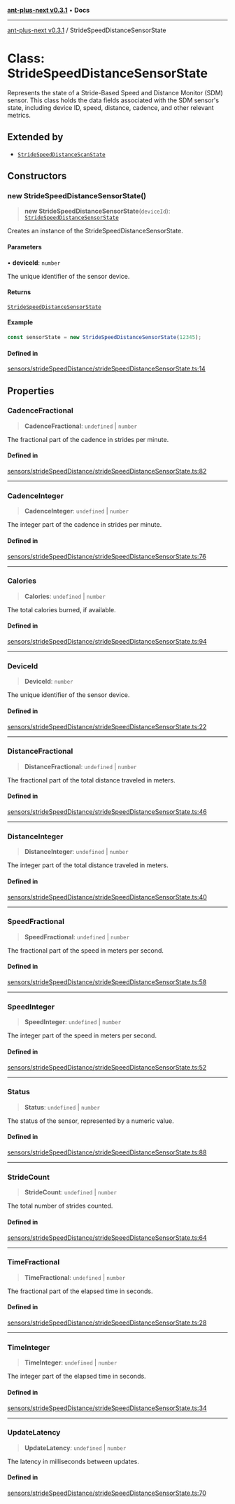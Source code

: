 [**ant-plus-next v0.3.1**](../README.md) • **Docs**

***

[ant-plus-next v0.3.1](../README.md) / StrideSpeedDistanceSensorState

# Class: StrideSpeedDistanceSensorState

Represents the state of a Stride-Based Speed and Distance Monitor (SDM) sensor.
This class holds the data fields associated with the SDM sensor's state, including device ID,
speed, distance, cadence, and other relevant metrics.

## Extended by

- [`StrideSpeedDistanceScanState`](StrideSpeedDistanceScanState.md)

## Constructors

### new StrideSpeedDistanceSensorState()

> **new StrideSpeedDistanceSensorState**(`deviceId`): [`StrideSpeedDistanceSensorState`](StrideSpeedDistanceSensorState.md)

Creates an instance of the StrideSpeedDistanceSensorState.

#### Parameters

• **deviceId**: `number`

The unique identifier of the sensor device.

#### Returns

[`StrideSpeedDistanceSensorState`](StrideSpeedDistanceSensorState.md)

#### Example

```ts
const sensorState = new StrideSpeedDistanceSensorState(12345);
```

#### Defined in

[sensors/strideSpeedDistance/strideSpeedDistanceSensorState.ts:14](https://github.com/Benjamin-Stefan/ant-plus-next/blob/c9567bc41ed33c15275cf583dde1cd362dcbccff/src/sensors/strideSpeedDistance/strideSpeedDistanceSensorState.ts#L14)

## Properties

### CadenceFractional

> **CadenceFractional**: `undefined` \| `number`

The fractional part of the cadence in strides per minute.

#### Defined in

[sensors/strideSpeedDistance/strideSpeedDistanceSensorState.ts:82](https://github.com/Benjamin-Stefan/ant-plus-next/blob/c9567bc41ed33c15275cf583dde1cd362dcbccff/src/sensors/strideSpeedDistance/strideSpeedDistanceSensorState.ts#L82)

***

### CadenceInteger

> **CadenceInteger**: `undefined` \| `number`

The integer part of the cadence in strides per minute.

#### Defined in

[sensors/strideSpeedDistance/strideSpeedDistanceSensorState.ts:76](https://github.com/Benjamin-Stefan/ant-plus-next/blob/c9567bc41ed33c15275cf583dde1cd362dcbccff/src/sensors/strideSpeedDistance/strideSpeedDistanceSensorState.ts#L76)

***

### Calories

> **Calories**: `undefined` \| `number`

The total calories burned, if available.

#### Defined in

[sensors/strideSpeedDistance/strideSpeedDistanceSensorState.ts:94](https://github.com/Benjamin-Stefan/ant-plus-next/blob/c9567bc41ed33c15275cf583dde1cd362dcbccff/src/sensors/strideSpeedDistance/strideSpeedDistanceSensorState.ts#L94)

***

### DeviceId

> **DeviceId**: `number`

The unique identifier of the sensor device.

#### Defined in

[sensors/strideSpeedDistance/strideSpeedDistanceSensorState.ts:22](https://github.com/Benjamin-Stefan/ant-plus-next/blob/c9567bc41ed33c15275cf583dde1cd362dcbccff/src/sensors/strideSpeedDistance/strideSpeedDistanceSensorState.ts#L22)

***

### DistanceFractional

> **DistanceFractional**: `undefined` \| `number`

The fractional part of the total distance traveled in meters.

#### Defined in

[sensors/strideSpeedDistance/strideSpeedDistanceSensorState.ts:46](https://github.com/Benjamin-Stefan/ant-plus-next/blob/c9567bc41ed33c15275cf583dde1cd362dcbccff/src/sensors/strideSpeedDistance/strideSpeedDistanceSensorState.ts#L46)

***

### DistanceInteger

> **DistanceInteger**: `undefined` \| `number`

The integer part of the total distance traveled in meters.

#### Defined in

[sensors/strideSpeedDistance/strideSpeedDistanceSensorState.ts:40](https://github.com/Benjamin-Stefan/ant-plus-next/blob/c9567bc41ed33c15275cf583dde1cd362dcbccff/src/sensors/strideSpeedDistance/strideSpeedDistanceSensorState.ts#L40)

***

### SpeedFractional

> **SpeedFractional**: `undefined` \| `number`

The fractional part of the speed in meters per second.

#### Defined in

[sensors/strideSpeedDistance/strideSpeedDistanceSensorState.ts:58](https://github.com/Benjamin-Stefan/ant-plus-next/blob/c9567bc41ed33c15275cf583dde1cd362dcbccff/src/sensors/strideSpeedDistance/strideSpeedDistanceSensorState.ts#L58)

***

### SpeedInteger

> **SpeedInteger**: `undefined` \| `number`

The integer part of the speed in meters per second.

#### Defined in

[sensors/strideSpeedDistance/strideSpeedDistanceSensorState.ts:52](https://github.com/Benjamin-Stefan/ant-plus-next/blob/c9567bc41ed33c15275cf583dde1cd362dcbccff/src/sensors/strideSpeedDistance/strideSpeedDistanceSensorState.ts#L52)

***

### Status

> **Status**: `undefined` \| `number`

The status of the sensor, represented by a numeric value.

#### Defined in

[sensors/strideSpeedDistance/strideSpeedDistanceSensorState.ts:88](https://github.com/Benjamin-Stefan/ant-plus-next/blob/c9567bc41ed33c15275cf583dde1cd362dcbccff/src/sensors/strideSpeedDistance/strideSpeedDistanceSensorState.ts#L88)

***

### StrideCount

> **StrideCount**: `undefined` \| `number`

The total number of strides counted.

#### Defined in

[sensors/strideSpeedDistance/strideSpeedDistanceSensorState.ts:64](https://github.com/Benjamin-Stefan/ant-plus-next/blob/c9567bc41ed33c15275cf583dde1cd362dcbccff/src/sensors/strideSpeedDistance/strideSpeedDistanceSensorState.ts#L64)

***

### TimeFractional

> **TimeFractional**: `undefined` \| `number`

The fractional part of the elapsed time in seconds.

#### Defined in

[sensors/strideSpeedDistance/strideSpeedDistanceSensorState.ts:28](https://github.com/Benjamin-Stefan/ant-plus-next/blob/c9567bc41ed33c15275cf583dde1cd362dcbccff/src/sensors/strideSpeedDistance/strideSpeedDistanceSensorState.ts#L28)

***

### TimeInteger

> **TimeInteger**: `undefined` \| `number`

The integer part of the elapsed time in seconds.

#### Defined in

[sensors/strideSpeedDistance/strideSpeedDistanceSensorState.ts:34](https://github.com/Benjamin-Stefan/ant-plus-next/blob/c9567bc41ed33c15275cf583dde1cd362dcbccff/src/sensors/strideSpeedDistance/strideSpeedDistanceSensorState.ts#L34)

***

### UpdateLatency

> **UpdateLatency**: `undefined` \| `number`

The latency in milliseconds between updates.

#### Defined in

[sensors/strideSpeedDistance/strideSpeedDistanceSensorState.ts:70](https://github.com/Benjamin-Stefan/ant-plus-next/blob/c9567bc41ed33c15275cf583dde1cd362dcbccff/src/sensors/strideSpeedDistance/strideSpeedDistanceSensorState.ts#L70)
